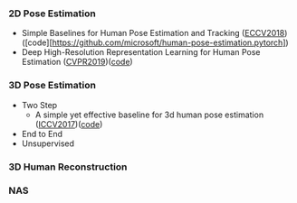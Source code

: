 
### 2D Pose Estimation
* Simple Baselines for Human Pose Estimation and Tracking ([ECCV2018](https://arxiv.org/abs/1804.06208))([code][https://github.com/microsoft/human-pose-estimation.pytorch])
* Deep High-Resolution Representation Learning for Human Pose Estimation ([CVPR2019](https://arxiv.org/abs/1902.09212))([code](https://github.com/leoxiaobin/deep-high-resolution-net.pytorch))

### 3D Pose Estimation
* Two Step
    * A simple yet effective baseline for 3d human pose estimation ([ICCV2017](https://arxiv.org/pdf/1705.03098.pdf))([code](https://github.com/una-dinosauria/3d-pose-baseline))
* End to End
* Unsupervised

### 3D Human Reconstruction

### NAS
